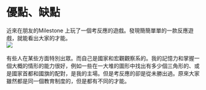# 優點、缺點

近來在朋友的Milestone 上玩了一個考反應的遊戲。發現簡簡單單的一款反應遊戲，就能看出大家的才能。<br /><img style="max-width:800px;" src="http://blogs.myoops.org/media/14.jpg" /><br /><br />有些人在某些方面特別出眾。而自己是國家和宏觀觀察系的。我的記憶力和掌握一個大概的情形的能力很好，例如一些在一大堆的圖形中找出有多少個三角形的、或是國家首都和國旗的配對，是我的主場。但是考反應的卻是從未勝出過。原來大家雖然都是同一個教育制度的，但是都有不同的才能。<br /><br /><div class="zemanta-pixie"><img class="zemanta-pixie-img" alt="" src="http://img.zemanta.com/pixy.gif?x-id=ce76b910-dc21-82fe-8fed-0a908a226131" /></div>